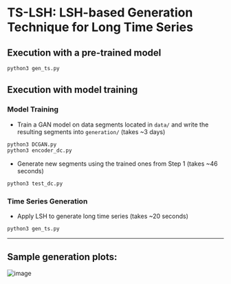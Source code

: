 # TS-LSH: LSH-based Generation Technique for Long Time Series

<!---

___
## Prerequisites

- Ubuntu 20.04 or higher
- Clone this repository

Build all databases using the installation script located in the root folder

```bash
sh install.sh
```
___

-->

## Execution with a pre-trained model 


```bash
python3 gen_ts.py
```

## Execution with model training

### Model Training

- Train a GAN model on data segments located in `data/` and write the resulting segments into `generation/` (takes ~3 days) 

```bash
python3 DCGAN.py
python3 encoder_dc.py
```

- Generate new segments using the trained ones from Step 1 (takes ~46 seconds)

```bash
python3 test_dc.py
```
### Time Series Generation

- Apply LSH to generate long time series (takes ~20 seconds)

```bash
python3 gen_ts.py
```




___
## Sample generation plots:

![image](https://github.com/eXascaleInfolab/TSM-Bench/assets/15266242/13d8c2f9-fdbf-495f-aaf9-7f5ec0999470)

